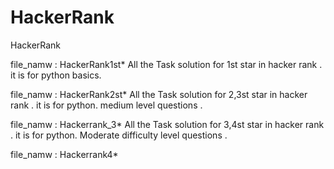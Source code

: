 # HackerRank
HackerRank

file_namw : HackerRank1st*
All the Task solution for 1st star in hacker rank .
it is for python basics.

file_namw : HackerRank2st*
All the Task solution for 2,3st star in hacker rank .
it is for python.
medium level questions .

file_namw : Hackerrank_3*
All the Task solution for 3,4st star in hacker rank .
it is for python.
Moderate difficulty level questions .

file_namw : Hackerrank4*
 


